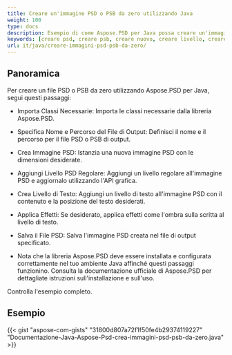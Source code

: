 ```yaml
---
title: Creare un'immagine PSD o PSB da zero utilizzando Java
weight: 100
type: docs
description: Esempio di come Aspose.PSD per Java possa creare un'immagine Psd da zero
keywords: [creare psd, creare psb, creare nuovo, creare livello, creare livello di testo, api psd, java, esempio di codice]
url: it/java/creare-immagini-psd-psb-da-zero/
---
```


## **Panoramica**
Per creare un file PSD o PSB da zero utilizzando Aspose.PSD per Java, segui questi passaggi:

- Importa Classi Necessarie: Importa le classi necessarie dalla libreria Aspose.PSD.

- Specifica Nome e Percorso del File di Output: Definisci il nome e il percorso per il file PSD o PSB di output.

- Crea Immagine PSD: Istanzia una nuova immagine PSD con le dimensioni desiderate.

- Aggiungi Livello PSD Regolare: Aggiungi un livello regolare all'immagine PSD e aggiornalo utilizzando l'API grafica.

- Crea Livello di Testo: Aggiungi un livello di testo all'immagine PSD con il contenuto e la posizione del testo desiderati.

- Applica Effetti: Se desiderato, applica effetti come l'ombra sulla scritta al livello di testo.

- Salva il File PSD: Salva l'immagine PSD creata nel file di output specificato.

- Nota che la libreria Aspose.PSD deve essere installata e configurata correttamente nel tuo ambiente Java affinché questi passaggi funzionino. Consulta la documentazione ufficiale di Aspose.PSD per dettagliate istruzioni sull'installazione e sull'uso.

Controlla l'esempio completo.

## **Esempio**
{{< gist "aspose-com-gists" "31800d807a72f1f50fe4b29374119227" "Documentazione-Java-Aspose-Psd-crea-immagini-psd-psb-da-zero.java" >}}
